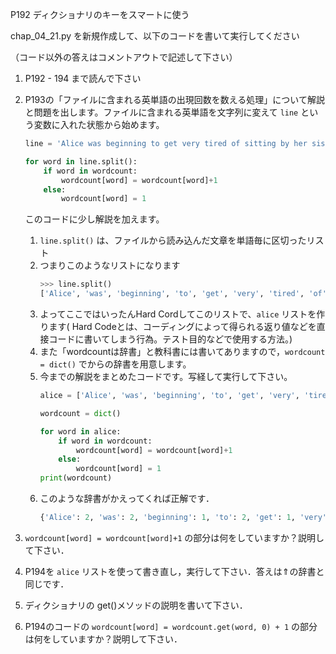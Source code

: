 P192 ディクショナリのキーをスマートに使う

chap_04_21.py を新規作成して、以下のコードを書いて実行してください

（コード以外の答えはコメントアウトで記述して下さい）

1. P192 - 194 まで読んで下さい
1. P193の「ファイルに含まれる英単語の出現回数を数える処理」について解説と問題を出します。ファイルに含まれる英単語を文字列に変えて `line` という変数に入れた状態から始めます。

    ```python
    line = 'Alice was beginning to get very tired of sitting by her sister on the bank and of having nothing to do: once or twice she had peeped into the book her sister was reading but it had no pictures or conversations in it and what is the use of a book thought Alice without pictures or conversations'

    for word in line.split():
        if word in wordcount:
            wordcount[word] = wordcount[word]+1
        else:
            wordcount[word] = 1 
    ```
    このコードに少し解説を加えます。
    1.  `line.split()` は、ファイルから読み込んだ文章を単語毎に区切ったリスト
    1.  つまりこのようなリストになります
        ```python
        >>> line.split()
        ['Alice', 'was', 'beginning', 'to', 'get', 'very', 'tired', 'of', 'sitting', 'by', 'her', 'sister', 'on', 'the', 'bank', 'and', 'of', 'having', 'nothing', 'to', 'do:', 'once', 'or', 'twice', 'she', 'had', 'peeped', 'into', 'the', 'book', 'her', 'sister', 'was', 'reading', 'but', 'it', 'had', 'no', 'pictures', 'or', 'conversations', 'in', 'it', 'and', 'what', 'is', 'the', 'use', 'of', 'a', 'book', 'thought', 'Alice', 'without', 'pictures', 'or', 'conversations']
        ```
    1. よってここではいったんHard Cordしてこのリストで、`alice` リストを作ります( Hard Codeとは、コーディングによって得られる返り値などを直接コードに書いてしまう行為。テスト目的などで使用する方法。)
    1. また「wordcountは辞書」と教科書には書いてありますので，`wordcount = dict()` でからの辞書を用意します。
    1. 今までの解説をまとめたコードです。写経して実行して下さい。
        ```python 
        alice = ['Alice', 'was', 'beginning', 'to', 'get', 'very', 'tired', 'of', 'sitting', 'by', 'her', 'sister', 'on', 'the', 'bank', 'and', 'of', 'having', 'nothing', 'to', 'do:', 'once', 'or', 'twice', 'she', 'had', 'peeped', 'into', 'the', 'book', 'her', 'sister', 'was', 'reading', 'but', 'it', 'had', 'no', 'pictures', 'or', 'conversations', 'in', 'it', 'and', 'what', 'is', 'the', 'use', 'of', 'a', 'book', 'thought', 'Alice', 'without', 'pictures', 'or', 'conversations']

        wordcount = dict() 

        for word in alice:
            if word in wordcount:
                wordcount[word] = wordcount[word]+1
            else:
                wordcount[word] = 1     
        print(wordcount)
        ``` 
    1. このような辞書がかえってくれば正解です．
        ```python
        {'Alice': 2, 'was': 2, 'beginning': 1, 'to': 2, 'get': 1, 'very': 1, 'tired': 1, 'of': 3, 'sitting': 1, 'by': 1, 'her': 2, 'sister': 2, 'on': 1, 'the': 3, 'bank': 1, 'and': 2, 'having': 1, 'nothing': 1, 'do:': 1, 'once': 1, 'or': 3, 'twice': 1, 'she': 1, 'had': 2, 'peeped': 1, 'into': 1, 'book': 2, 'reading': 1, 'but': 1, 'it': 2, 'no': 1, 'pictures': 2, 'conversations': 2, 'in': 1, 'what': 1, 'is': 1, 'use': 1, 'a': 1, 'thought': 1, 'without': 1}
        ```
    
1. `wordcount[word] = wordcount[word]+1` の部分は何をしていますか？説明して下さい．
1. P194を `alice` リストを使って書き直し，実行して下さい．答えは⇑の辞書と同じです．
1. ディクショナリの get()メソッドの説明を書いて下さい．
1. P194のコードの `wordcount[word] = wordcount.get(word, 0) + 1` の部分は何をしていますか？説明して下さい．






    
